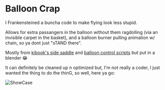 # Balloon Crap
I Frankensteined a buncha code to make flying look less stupid.

Allows for extra passangers in the balloon without them ragdolling (via an invisible carpet in the basket), and a balloon burner pulling animation w/ chain, so ya dont just "sTAND there".

Mostly from [kibook's side saddle](https://github.com/kibook/redm-sidesaddle) and [balloon control scripts](https://github.com/kibook/redm-ballooncontrols) but put in a blender 😂

It can definitely be cleaned up n optimized but, I'm not really a coder, I just wanted the thing to do the thinG, so well, here ya go:

![ShowCase](https://cdn.discordapp.com/attachments/1122818343641038929/1282772341293715606/218_20240812211246_1.png?ex=66e09256&is=66df40d6&hm=f3b2b2564e0593e78723127b54b6c85686be9cc4572ab95f87788705c0bcfa60&)
